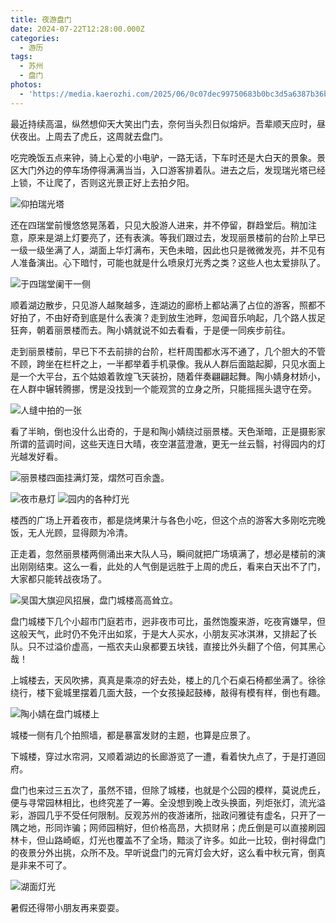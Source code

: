 ```yaml
---
title: 夜游盘门
date: 2024-07-22T12:28:00.000Z
categories:
  - 游历
tags:
  - 苏州
  - 盘门
photos:
  - 'https://media.kaerozhi.com/2025/06/0c07dec99750683b0bc3d5a6387b36ba.webp'
---
```

最近持续高温，纵然想仰天大笑出门去，奈何当头烈日似熔炉。吾辈顺天应时，昼伏夜出。上周去了虎丘，这周就去盘门。

吃完晚饭五点来钟，骑上心爱的小电驴，一路无话，下车时还是大白天的景象。景区大门外边的停车场停得满满当当，入口游客排着队。进去之后，发现瑞光塔已经上锁，不让爬了，否则这光景正好上去拍夕阳。

![仰拍瑞光塔](https://media.kaerozhi.com/2025/06/ba47aa29c11c8242b710c8ba5765f702.webp)

还在四瑞堂前慢悠悠晃荡着，只见大股游人进来，并不停留，群趋堂后。稍加注意，原来是湖上灯要亮了，还有表演。等我们跟过去，发现丽景楼前的台阶上早已一级一级坐满了人，湖面上华灯满布，天色未暗，因此也只是微微发亮，并不见有人准备演出。心下暗忖，可能也就是什么喷泉灯光秀之类？这些人也太爱排队了。

![于四瑞堂阑干一侧](https://media.kaerozhi.com/2025/06/cb294fb01c857e67befec66f2ba99db7.webp)

顺着湖边散步，只见游人越聚越多，连湖边的廊桥上都站满了占位的游客，照都不好拍了，不由好奇到底是什么表演？走到放生池畔，忽闻音乐响起，几个路人拔足狂奔，朝着丽景楼而去。陶小婧就说不如去看看，于是便一同疾步前往。

走到丽景楼前，早已下不去前排的台阶，栏杆周围都水泻不通了，几个胆大的不管不顾，跨坐在栏杆之上，一半都举着手机录像。我从人群后面踮起脚，只见水面上是一个大平台，五个姑娘着敦煌飞天装扮，随着伴奏翩翩起舞。陶小婧身材娇小，在人群中辗转腾挪，愣是没找到一个能观赏的立身之所，只能摇摇头退守在旁。

![人缝中拍的一张](https://media.kaerozhi.com/2025/06/e825d82f2c97e3fff955a12d15653cfb.webp)

看了半晌，倒也没什么出奇的，于是和陶小婧绕过丽景楼。天色渐暗，正是摄影家所谓的蓝调时间，这些天连日大晴，夜空湛蓝澄澈，更无一丝云翳，衬得园内的灯光越发好看。

![丽景楼四面挂满灯笼，熠然可百余盏。](https://media.kaerozhi.com/2025/06/bb87e975186bde05fea312298f1c8c3d.webp)

![夜市悬灯](https://media.kaerozhi.com/2025/06/c76207d76edb9aec84ac129902901760.webp)
![园内的各种灯光](https://media.kaerozhi.com/2025/06/cdfca20e4e140c72c4ba86c168ccd091.webp)

楼西的广场上开着夜市，都是烧烤果汁与各色小吃，但这个点的游客大多刚吃完晚饭，无人光顾，显得颇为冷清。

正走着，忽然丽景楼两侧涌出来大队人马，瞬间就把广场填满了，想必是楼前的演出刚刚结束。这么一看，此处的人气倒是远胜于上周的虎丘，看来白天出不了门，大家都只能转战夜场了。

![吴国大旗迎风招展，盘门城楼高高耸立。](https://media.kaerozhi.com/2025/06/0c07dec99750683b0bc3d5a6387b36ba.webp)

盘门城楼下几个小超市门庭若市，迥非夜市可比，虽然饱腹来游，吃夜宵嫌早，但这般天气，此时仍不免汗出如浆，于是大人买水，小朋友买冰淇淋，又排起了长队。只不过溢价虚高，一瓶农夫山泉都要五块钱，直接比外头翻了个倍，何其黑心哉！

上城楼去，天风吹拂，真真是乘凉的好去处，楼上的几个石桌石椅都坐满了。徐徐绕行，楼下瓮城里摆着几面大鼓，一个女孩操起鼓棒，敲得有模有样，倒也有趣。

![陶小婧在盘门城楼上](https://media.kaerozhi.com/2025/06/7efae16c64cc540b25ee4545b38d31bc.webp)

城楼一侧有几个拍照墙，都是暴富发财的主题，也算是应景了。

下城楼，穿过水帘洞，又顺着湖边的长廊游览了一遭，看着快九点了，于是打道回府。

盘门也来过三五次了，虽然不错，但除了城楼，也就是个公园的模样，莫说虎丘，便与寻常园林相比，也终究差了一筹。全没想到晚上改头换面，列炬张灯，流光溢彩，游园几乎不受任何限制。反观苏州的夜游诸所，拙政问雅徒有虚名，只开了一隅之地，形同诈骗；网师园稍好，但价格高昂，大损财帛；虎丘倒是可以直接刷园林卡，但山路崎岖，灯光也覆盖不了全场，黯淡了许多。如此一比较，倒衬得盘门的夜景分外出挑，众所不及。早听说盘门的元宵灯会大好，这么看中秋元宵，倒真是非来不可了。

![湖面灯光](https://media.kaerozhi.com/2025/06/55b3b62768a11fc43d8172ab94b3fd5b.webp)

暑假还得带小朋友再来耍耍。
